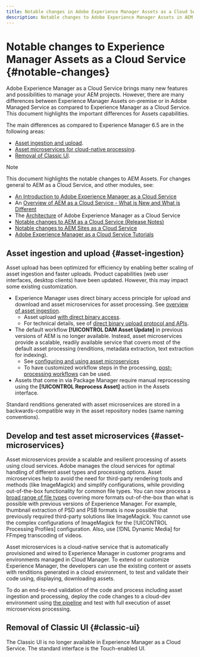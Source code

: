 ```yaml
---
title: Notable changes in Adobe Experience Manager Assets as a Cloud Service
description: Notable changes to Adobe Experience Manager Assets in AEM Cloud Service as compared to Adobe Experience Manager 6.5.
---
```


# Notable changes to Experience Manager Assets as a Cloud Service {#notable-changes}

Adobe Experience Manager as a Cloud Service brings many new features and possibilities to manage your AEM projects. However, there are many differences between Experience Manager Assets on-premise or in Adobe Managed Service as compared to Experience Manager as a Cloud Service. This document highlights the important differences for Assets capabilities. 

The main differences as compared to Experience Manager 6.5 are in the following areas:

* [Asset ingestion and upload](#asset-ingestion).
* [Asset microservices for cloud-native processing](#asset-microservices).
* [Removal of Classic UI](#classic-ui).

>[!NOTE]
>
>This document highlights the notable changes to AEM Assets. For changes general to AEM as a Cloud Service, and other modules, see:
>
>* [An Introduction to Adobe Experience Manager as a Cloud Service](/help/overview/introduction.md)
>* An [Overview of AEM as a Cloud Service - What is New and What is Different](/help/overview/what-is-new-and-different.md)
>* The [Architecture](/help/core-concepts/architecture.md) of Adobe Experience Manager as a Cloud Service
>* [Notable changes to AEM as a Cloud Service (Release Notes)](/help/release-notes/aem-cloud-changes.md)
>* [Notable changes to AEM Sites as a Cloud Service](/help/sites-cloud/sites-cloud-changes.md)
>* [Adobe Experience Manager as a Cloud Service Tutorials](https://docs.adobe.com/content/help/en/experience-manager-learn/cloud-service/overview.html)

## Asset ingestion and upload {#asset-ingestion}

Asset upload has been optimized for efficiency by enabling better scaling of asset ingestion and faster uploads. Product capabilities (web user interfaces, desktop clients) have been updated. However, this may impact some existing customization.

* Experience Manager uses direct binary access principle for upload and download and asset microservices for asset processing. See [overview of asset ingestion](/help/assets/asset-microservices-overview.md).
  * Asset upload [with direct binary access](/help/assets/asset-microservices-overview.md#asset-upload-with-direct-binary-access).
  * For technical details, see  of [direct binary upload protocol and APIs](/help/assets/developer-reference-material-apis.md#overview-binary-upload).
* The default workflow **[!UICONTROL DAM Asset Update]** in previous versions of AEM is no longer available. Instead, asset microservices provide a scalable, readily available service that covers most of the default asset processing (renditions, metadata extraction, text extraction for indexing).
  * See [configuring and using asset microservices](/help/assets/asset-microservices-configure-and-use.md)
  * To have customized workflow steps in the processing, [post-processing workflows](/help/assets/asset-microservices-configure-and-use.md#post-processing-workflows) can be used.
* Assets that come in via Package Manager require manual reprocessing using the **[!UICONTROL Reprocess Asset]** action in the Assets interface.

Standard renditions generated with asset microservices are stored in a backwards-compatible way in the asset repository nodes (same naming conventions).

## Develop and test asset microservices {#asset-microservices}

Asset microservices provide a scalable and resilient processing of assets using cloud services. Adobe manages the cloud services for optimal handling of different asset types and processing options. Asset microservices help to avoid the need for third-party rendering tools and methods (like ImageMagick) and simplify configurations, while providing out-of-the-box functionality for common file types. You can now process a [broad range of file types](/help/assets/file-format-support.md) covering more formats out-of-the-box than what is possible with previous versions of Experience Manager. For example, thumbnail extraction of PSD and PSB formats is now possible that previously required third-party solutions like ImageMagick. You cannot use the complex configurations of ImageMagick for the [!UICONTROL Processing Profiles] configuration. Also, use [!DNL Dynamic Media] for FFmpeg transcoding of videos.

Asset microservices is a cloud-native service that is automatically provisioned and wired to Experience Manager in customer programs and environments managed in Cloud Manager. To extend or customize Experience Manager, the developers can use the existing content or assets with renditions generated in a cloud environment, to test and validate their code using, displaying, downloading assets.

To do an end-to-end validation of the code and process including asset ingestion and processing, deploy the code changes to a cloud-dev environment using [the pipeline](/help/implementing/cloud-manager/configure-pipeline.md) and test with full execution of asset microservices processing.

## Removal of Classic UI {#classic-ui}

The Classic UI is no longer available in Experience Manager as a Cloud Service. The standard interface is the Touch-enabled UI.
